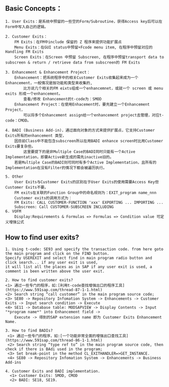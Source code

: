 ## Basic Concepts：
    1. User Exits：是系统中预留的一些空的Form/Subroutine，获得Access key后可以在Form中写入自己的逻辑。
    
    2. Customer Exits：  
        FM Exits：在FM中include 保留的 Z 程序来提供功能扩展点
        Menu Exits：在GUI status中预留+Fcode menu item, 在程序中预留对应的Handling FM Exits
        Screen Exits：在Screen 中预留 Subscreen, 在程序中预留transport data to subscreen & return / retrieve data from subscreen的 FM Exits

    3. Enhancement & Enhancement Project：
        Enhancement：把系统程序中的相关Customer Exits收集起来成为一个Enhancement，一般情况是按功能和类型来收集的, 
            比方说几个相关的FM eixts组成一个enhancemnet，或就一个 screen 或 menu exits 形成一个enhancement。
            查看/修改 Enhancement的t-code为：SMOD
        Enhancement Project：在使用Enhacement时，要先建立一个Enhancement Project，
            可以将多个Enhancement assign给一个enhancement project去管理，对应t-code：CMOD。

    4. BADI (Business Add-in)，通过面向对象的方式来提供扩展点，它支持Customer Exits所有的enhancement 类型，
        因目前Class中不能包含subscreen所以在用BADI enhance screen时比用Customer Exits要复杂些。
            这里要提下的是非Multiple Case的BADI同时只能有一个Active Implementation，即要Active新生成的需先inactive旧的。
        若是Multiple Case的BADI则可同时有多个Active Implementation，且所有的Implementation在没有Filter的情况下都会被遍历执行。

    5. Other
        User Exits与Customer Exits的区别在于User Exits的使用需要Access Key但Customer Exits不要。
        FM exits在关联的Function Group中的命名规则为：EXIT_program name_nnn
        Customer exits的调用方式为：
        FM Exits: CALL CUSTOMER-FUNCTION 'xxx' EXPORTING ... IMPORTING ...
        Subscreen: Call CUSTOMER-SUBSCREEN INCLUDING
    6. VOFM 
        Display:Requirements & Formulas => Formulas => Condition value 可定义增强公式

## How to find user exits?
    1. Using t-code: SE93 and specify the transaction code. from here goto the main program and click on the FIND button.
    Specify USEREXIT and select find in main program radio button and click search... if any user exit is used, 
    it will list all the places as in SAP if any user exit is used, a comment is been written above the user exit.

    2. How to find customer exits?
    <1> 通过一些专门的程序，如:[利用t-code查找增强出口的程序工具](https://www.591sap.com/thread-87-1-1.html)
    <2> Search string “call customer” in the main program source code;
    <3> SE80 -> Repository Infomation System -> Enhancements -> Customer Exits -> Input search condition -> Execute
    <4> SE11 -> Database table: MODSAPVIEW -> Display Contents -> Input "*program name*" into Enhancement field ->
        Execute -> 得到的SAP extension name 即为 Customer Exits Enhancement Name.

    3. How to find BADIs?
     <1> 通过一些专门的程序，如:[一个功能非常全面的增强出口查找工具](https://www.591sap.com/thread-86-1-1.html)
     <2> Search string “type ref to” in the main program source code, then check if there is BAdi used in the program;
     <3> Set break-point in the method CL_EXITHANDLER=>GET_INSTANCE.
     <4> SE80 -> Repository Infomation System -> Enhancements -> Business Add-ins

    4. Customer Exits and BADI implementation.
      <1> Customer Exits: SMOD, CMOD
      <2> BADI: SE18, SE19.
